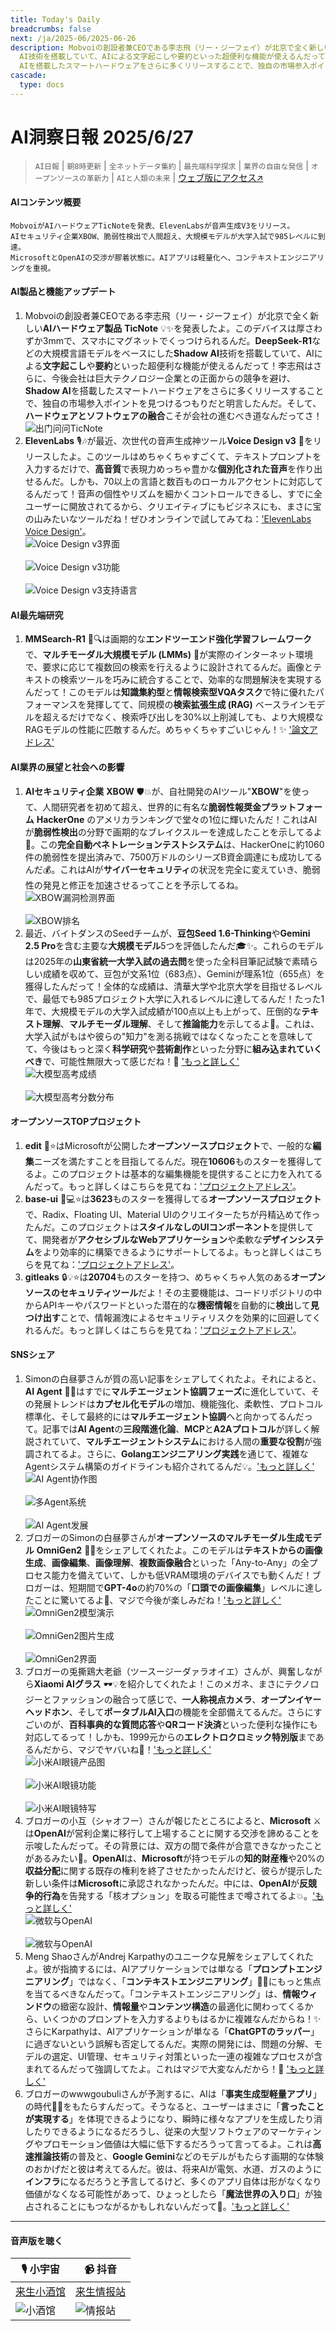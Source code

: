 ```yaml
---
title: Today's Daily
breadcrumbs: false
next: /ja/2025-06/2025-06-26
description: Mobvoiの創設者兼CEOである李志飛（リー・ジーフェイ）が北京で全く新しいAIハードウェア製品 TicNote 💡✨を発表したよ。このデバイスは厚さわずか3mmで、スマホにマグネットでくっつけられるんだ。DeepSeek-R1などの大規模言語モデルをベースにしたShadow
  AI技術を搭載していて、AIによる文字起こしや要約といった超便利な機能が使えるんだって！李志飛はさらに、今後会社は巨大テクノロジー企業との正面からの競争を避け、Shadow
  AIを搭載したスマートハードウェアをさらに多くリリースすることで、独自の市場参入ポイントを見つけるつもりだと明言したんだ。そして、ハードウェ...
cascade:
  type: docs
---
```

# AI洞察日報 2025/6/27

> `AI日報` | `朝8時更新` | `全ネットデータ集約` | `最先端科学探求` | `業界の自由な発信` | `オープンソースの革新力` | `AIと人類の未来` | [ウェブ版にアクセス↗️](https://ai.hubtoday.app/)

#### **AIコンテンツ概要**

```
MobvoiがAIハードウェアTicNoteを発表、ElevenLabsが音声生成V3をリリース。
AIセキュリティ企業XBOW、脆弱性検出で人間超え、大規模モデルが大学入試で985レベルに到達。
MicrosoftとOpenAIの交渉が膠着状態に。AIアプリは軽量化へ、コンテキストエンジニアリングを重視。
```

#### **AI製品と機能アップデート**
1. Mobvoiの創設者兼CEOである李志飛（リー・ジーフェイ）が北京で全く新しい**AIハードウェア製品** **TicNote** 💡✨を発表したよ。このデバイスは厚さわずか3mmで、スマホにマグネットでくっつけられるんだ。**DeepSeek-R1**などの大規模言語モデルをベースにした**Shadow AI**技術を搭載していて、AIによる**文字起こし**や**要約**といった超便利な機能が使えるんだって！李志飛はさらに、今後会社は巨大テクノロジー企業との正面からの競争を避け、**Shadow AI**を搭載したスマートハードウェアをさらに多くリリースすることで、独自の市場参入ポイントを見つけるつもりだと明言したんだ。そして、**ハードウェアとソフトウェアの融合**こそが会社の進むべき道なんだってさ！
    <br/> ![出门问问TicNote](https://autoproxy.justlikemaki.vip/?pp=https://pic.chinaz.com/picmap/202304171730169988_2.jpg) <br/>
2. **ElevenLabs** 🎙️🎶が最近、次世代の音声生成神ツール**Voice Design v3** 🚀をリリースしたよ。このツールはめちゃくちゃすごくて、テキストプロンプトを入力するだけで、**高音質**で表現力めっちゃ豊かな**個別化された音声**を作り出せるんだ。しかも、70以上の言語と数百ものローカルアクセントに対応してるんだって！音声の個性やリズムを細かくコントロールできるし、すでに全ユーザーに開放されてるから、クリエイティブにもビジネスにも、まさに宝の山みたいなツールだね！ぜひオンラインで試してみてね：['ElevenLabs Voice Design'](https://elevenlabs.io/voice-design)。
    <br/> ![Voice Design v3界面](https://assets-v2.circle.so/vijiutr3y6vtx0je0jj3ck76slvc) <br/>
    <br/> ![Voice Design v3功能](https://assets-v2.circle.so/ju51ik2e8hzybvd29eehyf5n1rdj) <br/>
    <br/> ![Voice Design v3支持语言](https://assets-v2.circle.so/pv2uwy79y1zs7okoh09dymer4vpw) <br/>

#### **AI最先端研究**
1. **MMSearch-R1** 🔬🔍は画期的な**エンドツーエンド強化学習フレームワーク**で、**マルチモーダル大規模モデル (LMMs)** 🧠が実際のインターネット環境で、要求に応じて複数回の検索を行えるように設計されてるんだ。画像とテキストの検索ツールを巧みに統合することで、効率的な問題解決を実現するんだって！このモデルは**知識集約型**と**情報検索型VQAタスク**で特に優れたパフォーマンスを発揮してて、同規模の**検索拡張生成 (RAG)** ベースラインモデルを超えるだけでなく、検索呼び出しを30%以上削減しても、より大規模なRAGモデルの性能に匹敵するんだ。めちゃくちゃすごいじゃん！✨ ['論文アドレス'](https://arxiv.org/abs/2506.20670)

#### **AI業界の展望と社会への影響**
1. **AIセキュリティ企業** **XBOW** 🛡️💥が、自社開発のAIツール"**XBOW**"を使って、人間研究者を初めて超え、世界的に有名な**脆弱性報奨金プラットフォーム** **HackerOne** のアメリカランキングで堂々の1位に輝いたんだ！これはAIが**脆弱性検出**の分野で画期的なブレイクスルーを達成したことを示してるよ👏。この**完全自動ペネトレーションテストシステム**は、HackerOneに約1060件の脆弱性を提出済みで、7500万ドルのシリーズB資金調達にも成功してるんだ💰。これはAIが**サイバーセキュリティ**の状況を完全に変えていき、脆弱性の発見と修正を加速させるってことを予示してるね。
    <br/> ![XBOW漏洞检测界面](https://autoproxy.justlikemaki.vip/?pp=https://pic.chinaz.com/2025/0626/6388654490605766348022671.png) <br/>
    <br/> ![XBOW排名](https://autoproxy.justlikemaki.vip/?pp=https://pic.chinaz.com/2025/0626/6388654491737208217775020.png) <br/>
2. 最近、バイトダンスのSeedチームが、**豆包Seed 1.6-Thinking**や**Gemini 2.5 Pro**を含む主要な**大規模モデル**5つを評価したんだ🎓✨。これらのモデルは2025年の**山東省統一大学入試の過去問**を使った全科目筆記試験で素晴らしい成績を収めて、豆包が文系1位（683点）、Geminiが理系1位（655点）を獲得したんだって！全体的な成績は、清華大学や北京大学を目指せるレベルで、最低でも985プロジェクト大学に入れるレベルに達してるんだ！たった1年で、大規模モデルの大学入試成績が100点以上も上がって、圧倒的な**テキスト理解**、**マルチモーダル理解**、そして**推論能力**を示してるよ🚀。これは、大学入試がもはや彼らの"知力"を測る挑戦ではなくなったことを意味してて、今後はもっと深く**科学研究**や**芸術創作**といった分野に**組み込まれていくべき**で、可能性無限大って感じだね！🎨 ['もっと詳しく'](https://www.jiqizhixin.com/articles/2025-06-26-12)
    <br/> ![大模型高考成绩](https://image.jiqizhixin.com/uploads/editor/93a8c682-cd72-4b9e-b193-2de6000ed32e/640.png) <br/>
    <br/> ![大模型高考分数分布](https://image.jiqizhixin.com/uploads/editor/8c33110c-0bd7-40f4-ae05-e011ef458218/640.png) <br/>

#### **オープンソースTOPプロジェクト**
1. **edit** 📝⭐はMicrosoftが公開した**オープンソースプロジェクト**で、一般的な**編集**ニーズを満たすことを目指してるんだ。現在**10606**ものスターを獲得してるよ。このプロジェクトは基本的な編集機能を提供することに力を入れてるんだって。もっと詳しくはこちらを見てね：['プロジェクトアドレス'](https://github.com/microsoft/edit)。
2. **base-ui** 🧩💻⭐は**3623**ものスターを獲得してる**オープンソースプロジェクト**で、Radix、Floating UI、Material UIのクリエイターたちが丹精込めて作ったんだ。このプロジェクトは**スタイルなしのUIコンポーネント**を提供してて、開発者が**アクセシブルなWebアプリケーション**や柔軟な**デザインシステム**をより効率的に構築できるようにサポートしてるよ。もっと詳しくはこちらを見てね：['プロジェクトアドレス'](https://github.com/mui/base-ui)。
3. **gitleaks** 🔒💡⭐は**20704**ものスターを持つ、めちゃくちゃ人気のある**オープンソースのセキュリティツール**だよ！その主要機能は、コードリポジトリの中からAPIキーやパスワードといった潜在的な**機密情報**を自動的に**検出**して**見つけ出す**ことで、情報漏洩によるセキュリティリスクを効果的に回避してくれるんだ。もっと詳しくはこちらを見てね：['プロジェクトアドレス'](https://github.com/gitleaks/gitleaks)。

#### **SNSシェア**
1. Simonの白昼夢さんが質の高い記事をシェアしてくれたよ。それによると、**AI Agent** 🤖🤝はすでに**マルチエージェント協調フェーズ**に進化していて、その発展トレンドは**カプセル化モデル**の増加、機能強化、柔軟性、プロトコル標準化、そして最終的には**マルチエージェント協調**へと向かってるんだって。記事では**AI Agent**の**三段階進化論**、**MCP**と**A2Aプロトコル**が詳しく解説されていて、**マルチエージェントシステム**における人間の**重要な役割**が強調されてるよ。さらに、**Golangエンジニアリング実践**を通じて、複雑なAgentシステム構築のガイドラインも紹介されてるんだ💡。['もっと詳しく'](https://m.okjike.com/originalPosts/685d58d062739eeda3b9d838)
    <br/> ![AI Agent协作图](https://cdnv2.ruguoapp.com/Fu9_NrDOl23BPTkVMqCuo11qNhYQv3.jpg) <br/>
    <br/> ![多Agent系统](https://cdnv2.ruguoapp.com/Fkej5CodNU5eYZ0Qv6GUlRbLWSZv3.jpg) <br/>
    <br/> ![AI Agent发展](https://cdnv2.ruguoapp.com/FllJQZ_kio0pQNa11CUfnPvOhWbOv3.jpg) <br/>
2. ブロガーのSimonの白昼夢さんが**オープンソースのマルチモーダル生成モデル** **OmniGen2** 🎨✨をシェアしてくれたよ。このモデルは**テキストからの画像生成**、**画像編集**、**画像理解**、**複数画像融合**といった「Any-to-Any」の全プロセス能力を備えていて、しかも低VRAM環境のデバイスでも動くんだ！ブロガーは、短期間で**GPT-4o**の約70%の「**口頭での画像編集**」レベルに達したことに驚いてるよ🤯、マジで今後が楽しみだね！['もっと詳しく'](https://m.okjike.com/originalPosts/685d56339c2e39aa22e64bbb)
    <br/> ![OmniGen2模型演示](https://cdnv2.ruguoapp.com/ltYbExXHHBX6-IiH6poCRt4V6YHWv3.png) <br/>
    <br/> ![OmniGen2图片生成](https://cdnv2.ruguoapp.com/ljDKpsINlzylflPcueaB7KC5dTqSv3.png) <br/>
    <br/> ![OmniGen2界面](https://cdnv2.ruguoapp.com/ls34LcFxuRD1Baz2eGvajo2pvO52v3.jpg) <br/>
3. ブロガーの兎撕鶏大老爺（ツースージーダァラオイエ）さんが、興奮しながら**Xiaomi AIグラス** 🕶️💡を紹介してくれたよ！このメガネ、まさにテクノロジーとファッションの融合って感じで、**一人称視点カメラ**、**オープンイヤーヘッドホン**、そして**ポータブルAI入口**の機能を全部備えてるんだ。さらにすごいのが、**百科事典的な質問応答**や**QRコード決済**といった便利な操作にも対応してるって！しかも、1999元からの**エレクトロクロミック特別版**まであるんだから、マジでヤバいね💸！['もっと詳しく'](https://m.okjike.com/originalPosts/685d40dbadecea032f68a102)
    <br/> ![小米AI眼镜产品图](https://cdnv2.ruguoapp.com/FiYt7G4BWf7RKS6v7g6lhoD0c0CUv3.jpg) <br/>
    <br/> ![小米AI眼镜功能](https://cdnv2.ruguoapp.com/Fp8KaIdLbsz62uQfat1l48cKg77Kv3.jpg) <br/>
    <br/> ![小米AI眼镜特写](https://cdnv2.ruguoapp.com/FikgmCpcfMiwXeahMtlwT5OC9oaJv3.jpg) <br/>
4. ブロガーの小互（シャオフー）さんが報じたところによると、**Microsoft** ⚔️は**OpenAI**が営利企業に移行して上場することに関する交渉を諦めることを示唆したんだって。その背景には、双方の間で条件が合意できなかったことがあるみたい🤔。**OpenAI**は、**Microsoft**が持つモデルの**知的財産権**や20%の**収益分配**に関する既存の権利を終了させたかったんだけど、彼らが提示した新しい条件は**Microsoft**に承認されなかったんだ。中には、**OpenAI**が**反競争的行為**を告発する「核オプション」を取る可能性まで噂されてるよ💥。['もっと詳しく'](https://x.com/imxiaohu/status/1938130680636182595)
    <br/> ![微软与OpenAI](https://pbs.twimg.com/media/GuVB3L_X0AA1A0L?format=jpg&name=orig) <br/>
    <br/> ![微软与OpenAI](https://pbs.twimg.com/media/GuVB3L9XwAADR9U?format=jpg&name=orig) <br/>
5. Meng ShaoさんがAndrej Karpathyのユニークな見解をシェアしてくれたよ。彼が指摘するには、AIアプリケーションでは単なる「**プロンプトエンジニアリング**」ではなく、「**コンテキストエンジニアリング**」🧠💡にもっと焦点を当てるべきなんだって。「コンテキストエンジニアリング」は、**情報ウィンドウ**の緻密な設計、**情報量**や**コンテンツ構造**の最適化に関わってくるから、いくつかのプロンプトを入力するよりもはるかに複雑なんだからね！✨さらにKarpathyは、AIアプリケーションが単なる「**ChatGPTのラッパー**」に過ぎないという誤解も否定してるんだ。実際の開発には、問題の分解、モデルの選定、UI管理、セキュリティ対策といった一連の複雑なプロセスが含まれてるんだって強調してたよ。これはマジで大変なんだから！💪 ['もっと詳しく'](https://x.com/shao__meng/status/1938120617494253712)
6. ブロガーのwwwgoubuliさんが予測するに、AIは「**事実生成型軽量アプリ**」の時代🔮🚀をもたらすんだって。そうなると、ユーザーはまさに「**言ったことが実現する**」を体現できるようになり、瞬時に様々なアプリを生成したり消したりできるようになるだろうし、従来の大型ソフトウェアのマーケティングやプロモーション価値は大幅に低下するだろうって言ってるよ。これは**高速推論技術**の普及と、**Google Gemini**などのモデルがもたらす画期的な体験のおかげだと彼は考えてるんだ。彼は、将来AIが電気、水道、ガスのように**インフラ**になるだろうと予言してるけど、多くのアプリ自体は形がなくなり価値がなくなる可能性があって、ひょっとしたら「**魔法世界の入り口**」が独占されることにもつながるかもしれないんだって🌌。['もっと詳しく'](https://x.com/wwwgoubuli/status/1938082798973096160)

---

#### **音声版を聴く**

| 🎙️ **小宇宙** | 📹 **抖音** |
| --- | --- |
| [来生小酒馆](https://www.xiaoyuzhoufm.com/podcast/683c62b7c1ca9cf575a5030e) | [来生情报站](https://www.douyin.com/user/MS4wLjABAAAAwpwqPQlu38sO38VyWgw9ZjDEnN4bMR5j8x111UxpseHR9DpB6-CveI5KRXOWuFwG)|
| ![小酒馆](https://s1.imagehub.cc/images/2025/06/24/f959f7984e9163fc50d3941d79a7f262.md.png) | ![情报站](https://s1.imagehub.cc/images/2025/06/24/7fc30805eeb831e1e2baa3a240683ca3.md.png) |